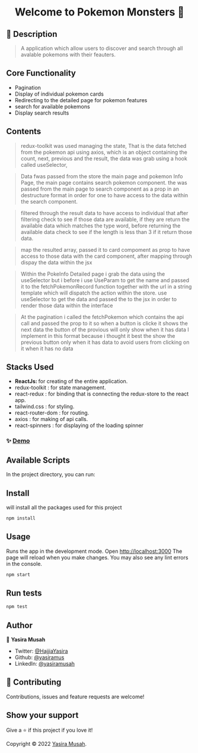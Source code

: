 <h1 align="center">Welcome to Pokemon Monsters 👋</h1>

## 📝 Description

  > A application which allow users to discover and search through all avalable pokemons with their feauters. 

##  Core Functionality 

  * Pagination  
  * Display of individual pokemon cards
  * Redirecting to the detailed page for pokemon features
  * search for available pokemons
  * Display search results

## Contents

<P>

  > redux-toolkit was used managing the state, That is the data fetched from the pokemon api using axios, which is an object containing the count, next, previous and the result, the data was grab using a hook called useSelector, 

  > Data fwas passed from the store the main page and pokemon Info Page, the main page contains search pokemon component.
  the was passed from the main page to search component as a prop in an destructure format in order for one to have access to the data within the search component.
  
  >filtered through the result data to have access to individual that after filtering check to see if those data are available, if they are return the available data which matches the type word, before returning the available data check to see if the length is less than 3 if it return those data.

  >map the resulted array, passed it to card compoment as prop to have access to those data with the card component, after mapping through dispay the data within the jsx

  > Within the PokeInfo Detailed page i grab the data using the useSelector but i before i use UseParam to get the name and passed it to the fetchPokemonRecord function together with the url in a string template which will dispatch the action within the store. use useSelector to get the data and passed the to the jsx in order to render those data within the interface

  >At the pagination i called the fetchPokemon which contains the api call and passed the prop to it so when a button is clicke it shows the next data
  the button of the provious will only show when it has data I implement in this format because i thought it best the show the previous button only when it has data to avoid users from clicking on it when it has no data

</P>

## Stacks Used

 * <strong> ReactJs: </strong> for creating of the entire application.
 * redux-toolkit : for state management. 
 * react-redux : for binding that is connecting the redux-store to the react app.
 * tailwind.css : for styling.
 * react-router-dom : for routing.
 * axios : for making of api calls.
 * react-spinners : for displaying of the loading spinner


### ✨ [Demo](http://pokemon-eta-black.vercel.app/)

## Available Scripts
<p>In the project directory, you can run:</p>

## Install

<p>will install all the packages used for this project</p>

```sh
npm install
```

## Usage

  <p>Runs the app in the development mode. Open <a href="http://localhost:3000" target="_blank">http://localhost:3000</a> 
    The page will reload when you make changes. You may also see any lint errors in the console.
  </p>

```sh
npm start
```

## Run tests

```sh
npm test
```

## Author

👤 **Yasira Musah**

* Twitter: [@HajjiaYasira](https://twitter.com/HajjiaYasira)
* Github: [@yasiramus](https://github.com/yasiramus)
* LinkedIn: [@yasiramusah](https://linkedin.com/in/yasiramusah)

## 🤝 Contributing

Contributions, issues and feature requests are welcome!

## Show your support

Give a ⭐️ if this project if you love  it!

Copyright © 2022 [Yasira Musah](https://github.com/yasiramus).
